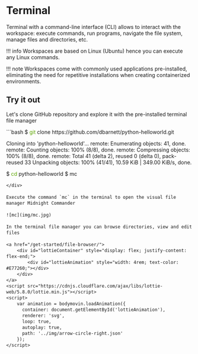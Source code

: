 <p align="center">
  <img src="../img/term.svg" alt="" width="350">
</p>

# Terminal

Terminal with a command-line interface (CLI) allows to interact with the workspace: execute commands, run programs, navigate the file system, manage files and directories, etc.

!!! info 
    Workspaces are based on Linux (Ubuntu) hence you can execute any Linux commands.

!!! note
    Workspaces come with commonly used applications pre-installed, eliminating the need for repetitive installations when creating 
    containerized environments.

## Try it out

Let's clone GitHub repository and explore it with the pre-installed terminal file manager

<div class="termy">
```bash
$ <font color="#5EA702">git</font> clone https://github.com/dbarnett/python-helloworld.git 

Cloning into 'python-helloworld'...
remote: Enumerating objects: 41, done.
remote: Counting objects: 100% (8/8), done.
remote: Compressing objects: 100% (8/8), done.
remote: Total 41 (delta 2), reused 0 (delta 0), pack-reused 33
Unpacking objects: 100% (41/41), 10.59 KiB | 349.00 KiB/s, done.

$ <font color="#5EA702">cd</font> python-helloworld
$ mc
```
</div> 

Execute the command `mc` in the terminal to open the visual file manager Midnight Commander

![mc](img/mc.jpg)

In the terminal file manager you can browse directories, view and edit files

<a href="/get-started/file-browser/">
    <div id="lottieContainer" style="display: flex; justify-content: flex-end;">
        <div id="lottieAnimation" style="width: 4rem; text-color: #E77260;"></div>
    </div>
</a>
<script src="https://cdnjs.cloudflare.com/ajax/libs/lottie-web/5.8.0/lottie.min.js"></script>
<script>
    var animation = bodymovin.loadAnimation({
      container: document.getElementById('lottieAnimation'),
      renderer: 'svg',
      loop: true,
      autoplay: true,
      path: '../img/arrow-circle-right.json' 
    });
</script>

